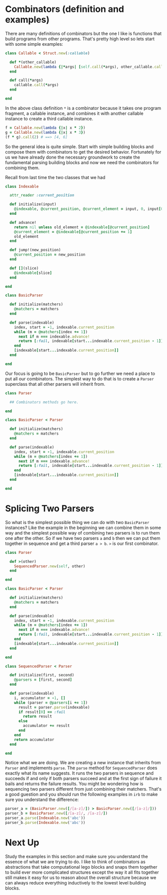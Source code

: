 # Combinators (definition and examples)
There are many definitions of combinators but the one I like is functions that build programs from other programs. That's pretty high level so lets start with some simple examples:
```ruby
class Callable < Struct.new(:callable)

  def *(other_callable)
    Callable.new(lambda {|*args| [self.call(*args), other_callable.call(*args)]})
  end

  def call(*args)
    callable.call(*args)
  end

end
```

In the above class definition `*` is a combinator because it takes one program fragment, a callable instance, and combines it with another callable instance to create a third callable instance.
```ruby
f = Callable.new(lambda {|x| x * 2})
g = Callable.new(lambda {|x| x * 3})
(f * g).call(2) # ==> [4, 6]
```

So the general idea is quite simple. Start with simple building blocks and compose them with combinators to get the desired behavior. Fortunately for us we have already done the necessary groundwork to create the fundamental parsing building blocks and now we need the combinators for combining them.

Recall from last time the two classes that we had
```ruby
class Indexable

  attr_reader :current_position

  def initialize(input)
    @indexable, @current_position, @current_element = input, 0, input[0]
  end

  def advance!
    return nil unless old_element = @indexable[@current_position]
    @current_element = @indexable[@current_position += 1]
    old_element
  end

  def jump!(new_position)
    @current_position = new_position
  end

  def [](slice)
    @indexable[slice]
  end

end

class BasicParser

  def initialize(matchers)
    @matchers = matchers
  end

  def parse(indexable)
    index, start = -1, indexable.current_position
    while (m = @matchers[index += 1])
      next if m === indexable.advance!
      return [:fail, indexable[start...indexable.current_position - 1]]
    end
    [indexable[start...indexable.current_position]]
  end

end
```

Our focus is going to be `BasicParser` but to go further we need a place to put all our combinators. The simplest way to do that is to create a `Parser` superclass that all other parsers will inherit from.
```ruby
class Parser

  ## Combinators methods go here.

end

class BasicParser < Parser

  def initialize(matchers)
    @matchers = matchers
  end

  def parse(indexable)
    index, start = -1, indexable.current_position
    while (m = @matchers[index += 1])
      next if m === indexable.advance!
      return [:fail, indexable[start...indexable.current_position - 1]]
    end
    [indexable[start...indexable.current_position]]
  end

end
```

# Splicing Two Parsers
So what is the simplest possible thing we can do with two `BasicParser` instances? Like the example in the beginning we can combine them in some way and the simplest possible way of combining two parsers is to run them one after the other. So if we have two parsers `a` and `b` then we can put them together in sequence and get a third parser `a > b`. `>` is our first combinator.
```ruby
class Parser

  def >(other)
    SequencedParser.new(self, other)
  end

end

class BasicParser < Parser

  def initialize(matchers)
    @matchers = matchers
  end

  def parse(indexable)
    index, start = -1, indexable.current_position
    while (m = @matchers[index += 1])
      next if m === indexable.advance!
      return [:fail, indexable[start...indexable.current_position - 1]]
    end
    [indexable[start...indexable.current_position]]
  end

end

class SequencedParser < Parser

  def initialize(first, second)
    @parsers = [first, second]
  end

  def parse(indexable)
    i, accumulator = -1, []
    while (parser = @parsers[i += 1])
      result = parser.parse(indexable)
      if result[0] == :fail
        return result
      else
        accumulator += result
      end
    end
    return accumulator
  end

end
```

Notice what we are doing. We are creating a new instance that inherits from `Parser` and implements `parse`. The `parse` method for `SequencedParser` does exactly what its name suggests. It runs the two parsers in sequence and succeeds if and only if both parsers succeed and at the first sign of failure it bails and returns the failure results. You might be wondering how is sequencing two parsers different from just combining their matchers. That's a good guestion and you should run the following examples in `irb` to make sure you understand the difference:
```ruby
parser_a = (BasicParser.new([/[a-z]/]) > BasicParser.new([/[a-z]/]))
parser_b = BasicParser.new([/[a-z]/, /[a-z]/])
parser_a.parse(Indexable.new('abc'))
parser_b.parse(Indexable.new('abc'))
```

# Next Up
Study the examples in this section and make sure you understand the essence of what we are trying to do. I like to think of combinators as abstractions that take computational lego blocks and snaps them together to build ever more complicated structures except the way it all fits together still makes it easy for us to reason about the overall structure because we can always reduce everything inductively to the lowest level building blocks.
